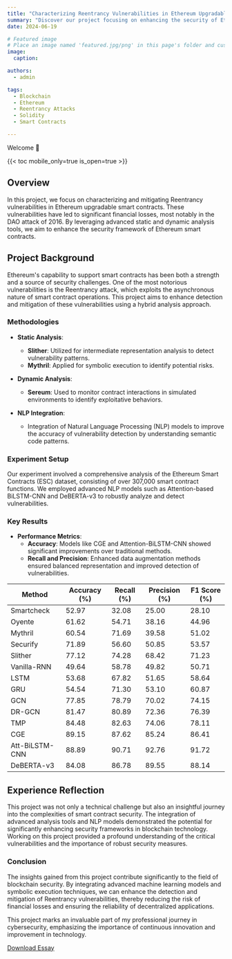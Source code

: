 ```yaml
---
title: "Characterizing Reentrancy Vulnerabilities in Ethereum Upgradable Smart Contracts"
summary: "Discover our project focusing on enhancing the security of Ethereum smart contracts by addressing Reentrancy vulnerabilities through advanced analysis techniques."
date: 2024-06-19

# Featured image
# Place an image named 'featured.jpg/png' in this page's folder and customize its options here.
image:
  caption:

authors:
  - admin

tags:
  - Blockchain
  - Ethereum
  - Reentrancy Attacks
  - Solidity
  - Smart Contracts

---
```


Welcome 👋

{{< toc mobile_only=true is_open=true >}}

## Overview

In this project, we focus on characterizing and mitigating Reentrancy vulnerabilities in Ethereum upgradable smart contracts. These vulnerabilities have led to significant financial losses, most notably in the DAO attack of 2016. By leveraging advanced static and dynamic analysis tools, we aim to enhance the security framework of Ethereum smart contracts.

## Project Background

Ethereum's capability to support smart contracts has been both a strength and a source of security challenges. One of the most notorious vulnerabilities is the Reentrancy attack, which exploits the asynchronous nature of smart contract operations. This project aims to enhance detection and mitigation of these vulnerabilities using a hybrid analysis approach.

### Methodologies

- **Static Analysis**:
  - **Slither**: Utilized for intermediate representation analysis to detect vulnerability patterns.
  - **Mythril**: Applied for symbolic execution to identify potential risks.

- **Dynamic Analysis**:
  - **Sereum**: Used to monitor contract interactions in simulated environments to identify exploitative behaviors.

- **NLP Integration**:
  - Integration of Natural Language Processing (NLP) models to improve the accuracy of vulnerability detection by understanding semantic code patterns.

### Experiment Setup

Our experiment involved a comprehensive analysis of the Ethereum Smart Contracts (ESC) dataset, consisting of over 307,000 smart contract functions. We employed advanced NLP models such as Attention-based BiLSTM-CNN and DeBERTA-v3 to robustly analyze and detect vulnerabilities.

### Key Results

- **Performance Metrics**:
  - **Accuracy**: Models like CGE and Attention-BiLSTM-CNN showed significant improvements over traditional methods.
  - **Recall and Precision**: Enhanced data augmentation methods ensured balanced representation and improved detection of vulnerabilities.

| Method                | Accuracy (%) | Recall (%) | Precision (%) | F1 Score (%) |
|-----------------------|--------------|------------|---------------|--------------|
| Smartcheck            | 52.97        | 32.08      | 25.00         | 28.10        |
| Oyente                | 61.62        | 54.71      | 38.16         | 44.96        |
| Mythril               | 60.54        | 71.69      | 39.58         | 51.02        |
| Securify              | 71.89        | 56.60      | 50.85         | 53.57        |
| Slither               | 77.12        | 74.28      | 68.42         | 71.23        |
| Vanilla-RNN           | 49.64        | 58.78      | 49.82         | 50.71        |
| LSTM                  | 53.68        | 67.82      | 51.65         | 58.64        |
| GRU                   | 54.54        | 71.30      | 53.10         | 60.87        |
| GCN                   | 77.85        | 78.79      | 70.02         | 74.15        |
| DR-GCN                | 81.47        | 80.89      | 72.36         | 76.39        |
| TMP                   | 84.48        | 82.63      | 74.06         | 78.11        |
| CGE                   | 89.15        | 87.62      | 85.24         | 86.41        |
| Att-BiLSTM-CNN        | 88.89        | 90.71      | 92.76         | 91.72        |
| DeBERTA-v3            | 84.08        | 86.78      | 89.55         | 88.14        |

## Experience Reflection

This project was not only a technical challenge but also an insightful journey into the complexities of smart contract security. The integration of advanced analysis tools and NLP models demonstrated the potential for significantly enhancing security frameworks in blockchain technology. Working on this project provided a profound understanding of the critical vulnerabilities and the importance of robust security measures.

### Conclusion

The insights gained from this project contribute significantly to the field of blockchain security. By integrating advanced machine learning models and symbolic execution techniques, we can enhance the detection and mitigation of Reentrancy vulnerabilities, thereby reducing the risk of financial losses and ensuring the reliability of decentralized applications.

This project marks an invaluable part of my professional journey in cybersecurity, emphasizing the importance of continuous innovation and improvement in technology.

[Download Essay](Characterizing_Reentrancy_Vulnerabilities_in_Ethereum_Upgradable_Smart_Contracts.pdf)
